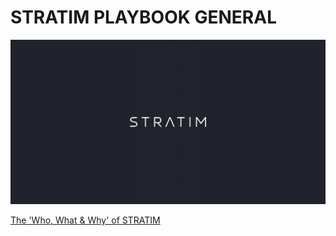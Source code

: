 # STRATIM PLAYBOOK GENERAL

![](/assets/facebook-og.jpg)

[The 'Who, What & Why' of STRATIM](/playbook-general/dna.md)
